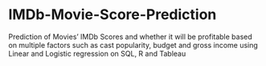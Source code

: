# IMDb-Movie-Score-Prediction
Prediction of Movies’ IMDb Scores and whether it will be profitable based on multiple factors such as cast popularity, budget and gross income using Linear and Logistic regression on  SQL, R and Tableau 
